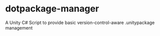 # dotpackage-manager
A Unity C# Script to provide basic version-control-aware .unitypackage management
